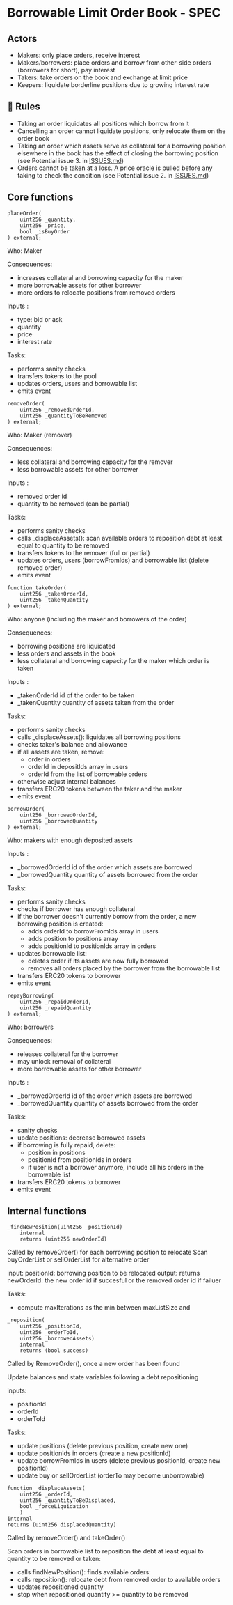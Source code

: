 # Borrowable Limit Order Book - SPEC

## Actors

- Makers: only place orders, receive interest
- Makers/borrowers: place orders and borrow from other-side orders (borrowers for short), pay interest
- Takers: take orders on the book and exchange at limit price
- Keepers: liquidate borderline positions due to growing interest rate

## :closed_book: Rules

- Taking an order liquidates all positions which borrow from it
- Cancelling an order cannot liquidate positions, only relocate them on the order book
- Taking an order which assets serve as collateral for a borrowing position elsewhere in the book has the effect of closing the borrowing position (see Potential issue 3. in [ISSUES.md](ISSUES.md#3))
- Orders cannot be taken at a loss. A price oracle is pulled before any taking to check the condition (see Potential issue 2. in [ISSUES.md](ISSUES.md))

## Core functions

```solidity
placeOrder(
    uint256 _quantity,
    uint256 _price,
    bool _isBuyOrder
) external;
```

Who: Maker

Consequences:

- increases collateral and borrowing capacity for the maker
- more borrowable assets for other borrower
- more orders to relocate positions from removed orders

Inputs :

- type: bid or ask
- quantity
- price
- interest rate

Tasks:

- performs sanity checks
- transfers tokens to the pool
- updates orders, users and borrowable list
- emits event

```solidity
removeOrder(
    uint256 _removedOrderId,
    uint256 _quantityToBeRemoved
) external;
```

Who: Maker (remover)

Consequences:

- less collateral and borrowing capacity for the remover
- less borrowable assets for other borrower

Inputs :

- removed order id
- quantity to be removed (can be partial)

Tasks:

- performs sanity checks
- calls \_displaceAssets(): scan available orders to reposition debt at least equal to quantity to be removed
- transfers tokens to the remover (full or partial)
- updates orders, users (borrowFromIds) and borrowable list (delete removed order)
- emits event

```solidity
function takeOrder(
    uint256 _takenOrderId,
    uint256 _takenQuantity
) external;
```

Who: anyone (including the maker and borrowers of the order)

Consequences:

- borrowing positions are liquidated
- less orders and assets in the book
- less collateral and borrowing capacity for the maker which order is taken

Inputs :

- \_takenOrderId id of the order to be taken
- \_takenQuantity quantity of assets taken from the order

Tasks:

- performs sanity checks
- calls \_displaceAssets(): liquidates all borrowing positions
- checks taker's balance and allowance
- if all assets are taken, remove:
  - order in orders
  - orderId in depositIds array in users
  - orderId from the list of borrowable orders
- otherwise adjust internal balances
- transfers ERC20 tokens between the taker and the maker
- emits event

```solidity
borrowOrder(
    uint256 _borrowedOrderId,
    uint256 _borrowedQuantity
) external;
```

Who: makers with enough deposited assets

Inputs :

- \_borrowedOrderId id of the order which assets are borrowed
- \_borrowedQuantity quantity of assets borrowed from the order

Tasks:

- performs sanity checks
- checks if borrower has enough collateral
- if the borrower doesn't currently borrow from the order, a new borrowing position is created:
  - adds orderId to borrowFromIds array in users
  - adds position to positions array
  - adds positionId to positionIds array in orders
- updates borrowable list:
  - deletes order if its assets are now fully borrowed
  - removes all orders placed by the borrower from the borrowable list
- transfers ERC20 tokens to borrower
- emits event

```solidity
repayBorrowing(
    uint256 _repaidOrderId,
    uint256 _repaidQuantity
) external;
```

Who: borrowers

Consequences:

- releases collateral for the borrower
- may unlock removal of collateral
- more borrowable assets for other borrower

Inputs :

- \_borrowedOrderId id of the order which assets are borrowed
- \_borrowedQuantity quantity of assets borrowed from the order

Tasks:

- sanity checks
- update positions: decrease borrowed assets
- if borrowing is fully repaid, delete:
  - position in positions
  - positionId from positionIds in orders
  - if user is not a borrower anymore, include all his orders in the borrowable list
- transfers ERC20 tokens to borrower
- emits event

## Internal functions

```solidity
_findNewPosition(uint256 _positionId)
    internal
    returns (uint256 newOrderId)
```

Called by removeOrder() for each borrowing position to relocate
Scan buyOrderList or sellOrderList for alternative order

input: positionId: borrowing position to be relocated
output: returns newOrderId: the new order id if succesful or the removed order id if failuer

Tasks:

- compute maxIterations as the min between maxListSize and

```solidity
_reposition(
    uint256 _positionId,
    uint256 _orderToId,
    uint256 _borrowedAssets)
    internal
    returns (bool success)
```

Called by RemoveOrder(), once a new order has been found

Update balances and state variables following a debt repositioning

inputs:

- positionId
- orderId
- orderToId

Tasks:

- update positions (delete previous position, create new one)
- update positionIds in orders (create a new positionId)
- update borrowFromIds in users (delete previous positionId, create new positionId)
- update buy or sellOrderList (orderTo may become unborrowable)

```solidity
function _displaceAssets(
    uint256 _orderId,
    uint256 _quantityToBeDisplaced,
    bool _forceLiquidation
    )
internal
returns (uint256 displacedQuantity)
```

Called by removeOrder() and takeOrder()

Scan orders in borrowable list to reposition the debt at least equal to quantity to be removed or taken:

- calls findNewPosition(): finds available orders:
- calls reposition(): relocate debt from removed order to available orders
- updates repositioned quantity
- stop when repositioned quantity >= quantity to be removed

